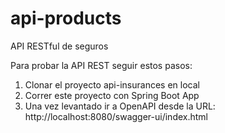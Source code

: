 # api-products
API RESTful de seguros

Para probar la API REST seguir estos pasos:

1. Clonar el proyecto api-insurances en local
2. Correr este proyecto con Spring Boot App
3. Una vez levantado ir a OpenAPI desde la URL: http://localhost:8080/swagger-ui/index.html
